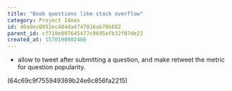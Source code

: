 ```yaml
---
title: "Book questions like stack overflow"
category: Project Ideas
id: 40a9ec0052ec484da4747016ab70b682
parent_id: cf710e097645477c9695efb32f07de22
created_at: 1570190902466
---
```


* allow to tweet after submitting a question, and make retweet the metric for question popularity.


(64c69c9f755949369b24e6c856fa2215)
                